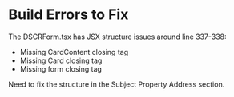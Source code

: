 # Build Errors to Fix

The DSCRForm.tsx has JSX structure issues around line 337-338:
- Missing CardContent closing tag
- Missing Card closing tag  
- Missing form closing tag

Need to fix the structure in the Subject Property Address section.